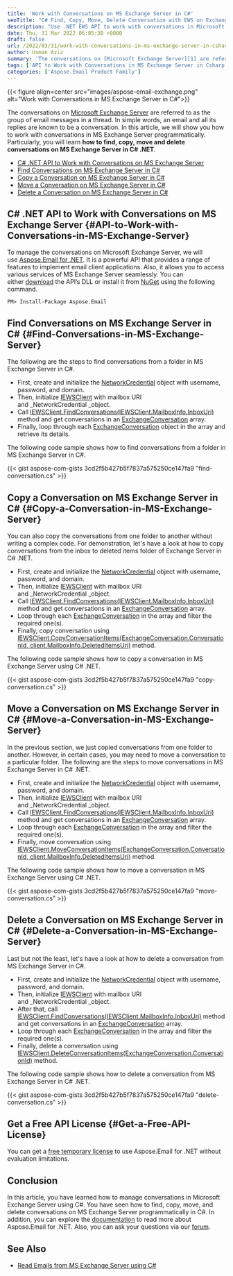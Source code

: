 ```yaml
---
title: 'Work with Conversations on MS Exchange Server in C#'
seoTitle: "C# Find, Copy, Move, Delete Conversation with EWS on Exchange Server"
description: "Use .NET EWS API to work with conversations in Microsoft Exchange Server using C# .NET. Find, copy, move, and delete conversations from Exchange Server."
date: Thu, 31 Mar 2022 06:05:38 +0000
draft: false
url: /2022/03/31/work-with-conversations-in-ms-exchange-server-in-csharp/
author: Usman Aziz
summary: 'The conversations on [Microsoft Exchange Server][1] are referred to as the group of email messages in a thread. In simple words, an email and all its replies are known to be a conversation. In this article, we will show you how to work with conversations in MS Exchange Server programmatically. Particularly, you will learn **how to find, copy, move and delete conversations on MS Exchange Server in C# .NET**.'
tags: ['API to Work with Conversations in MS Exchange Server in Csharp', 'Copy a Conversation in MS Exchange Server Csharp', 'Delete a Conversation in MS Exchange Server Csharp', 'Find Conversations in MS Exchange Server Csharp', 'Move a Conversation in MS Exchange Server Csharp']
categories: ['Aspose.Email Product Family']
---
```




{{< figure align=center src="images/aspose-email-exchange.png" alt="Work with Conversations in MS Exchange Server in C#">}}


The conversations on [Microsoft Exchange Server][2] are referred to as the group of email messages in a thread. In simple words, an email and all its replies are known to be a conversation. In this article, we will show you how to work with conversations in MS Exchange Server programmatically. Particularly, you will learn **how to find, copy, move and delete conversations on MS Exchange Server in C# .NET**.

*   [C# .NET API to Work with Conversations on MS Exchange Server][3]
*   [Find Conversations on MS Exchange Server in C#][4]
*   [Copy a Conversation on MS Exchange Server in C#][5]
*   [Move a Conversation on MS Exchange Server in C#][6]
*   [Delete a Conversation on MS Exchange Server in C#][7]

## C# .NET API to Work with Conversations on MS Exchange Server {#API-to-Work-with-Conversations-in-MS-Exchange-Server}

To manage the conversations on Microsoft Exchange Server, we will use [Aspose.Email for .NET][8]. It is a powerful API that provides a range of features to implement email client applications. Also, it allows you to access various services of MS Exchange Server seamlessly. You can either [download][9] the API’s DLL or install it from [NuGet][10] using the following command.

```
PM> Install-Package Aspose.Email
```

## Find Conversations on MS Exchange Server in C# {#Find-Conversations-in-MS-Exchange-Server}

The following are the steps to find conversations from a folder in MS Exchange Server in C#.

*   First, create and initialize the [NetworkCredential][11] object with username, password, and domain.
*   Then, initialize [IEWSClient][12] with mailbox URI and _NetworkCredential _object.
*   Call [IEWSClient.FindConversations(IEWSClient.MailboxInfo.InboxUri)][13] method and get conversations in an [ExchangeConversation][14] array.
*   Finally, loop through each [ExchangeConversation][15] object in the array and retrieve its details.

The following code sample shows how to find conversations from a folder in MS Exchange Server in C#.

{{< gist aspose-com-gists 3cd2f5b427b5f7837a575250ce147fa9 "find-conversation.cs" >}}

## Copy a Conversation on MS Exchange Server in C# {#Copy-a-Conversation-in-MS-Exchange-Server}

You can also copy the conversations from one folder to another without writing a complex code. For demonstration, let's have a look at how to copy conversations from the inbox to deleted items folder of Exchange Server in C# .NET.

*   First, create and initialize the [NetworkCredential][16] object with username, password, and domain.
*   Then, initialize [IEWSClient][17] with mailbox URI and _NetworkCredential _object.
*   Call [IEWSClient.FindConversations(IEWSClient.MailboxInfo.InboxUri)][18] method and get conversations in an [ExchangeConversation][19] array.
*   Loop through each [ExchangeConversation][20] in the array and filter the required one(s).
*   Finally, copy conversation using [IEWSClient.CopyConversationItems(ExchangeConversation.ConversationId, client.MailboxInfo.DeletedItemsUri)][21] method.

The following code sample shows how to copy a conversation in MS Exchange Server using C# .NET.

{{< gist aspose-com-gists 3cd2f5b427b5f7837a575250ce147fa9 "copy-conversation.cs" >}}

## Move a Conversation on MS Exchange Server in C# {#Move-a-Conversation-in-MS-Exchange-Server}

In the previous section, we just copied conversations from one folder to another. However, in certain cases, you may need to move a conversation to a particular folder. The following are the steps to move conversations in MS Exchange Server in C# .NET.

*   First, create and initialize the [NetworkCredential][22] object with username, password, and domain.
*   Then, initialize [IEWSClient][23] with mailbox URI and _NetworkCredential _object.
*   Call [IEWSClient.FindConversations(IEWSClient.MailboxInfo.InboxUri)][24] method and get conversations in an [ExchangeConversation][25] array.
*   Loop through each [ExchangeConversation][26] in the array and filter the required one(s).
*   Finally, move conversation using [IEWSClient.MoveConversationItems(ExchangeConversation.ConversationId, client.MailboxInfo.DeletedItemsUri)][27] method.

The following code sample shows how to move a conversation in MS Exchange Server using C# .NET.

{{< gist aspose-com-gists 3cd2f5b427b5f7837a575250ce147fa9 "move-conversation.cs" >}}

## Delete a Conversation on MS Exchange Server in C# {#Delete-a-Conversation-in-MS-Exchange-Server}

Last but not the least, let's have a look at how to delete a conversation from MS Exchange Server in C#.

*   First, create and initialize the [NetworkCredential][28] object with username, password, and domain.
*   Then, initialize [IEWSClient][29] with mailbox URI and _NetworkCredential _object.
*   After that, call [IEWSClient.FindConversations(IEWSClient.MailboxInfo.InboxUri)][30] method and get conversations in an [ExchangeConversation][31] array.
*   Loop through each [ExchangeConversation][32] in the array and filter the required one(s).
*   Finally, delete a conversation using [IEWSClient.DeleteConversationItems(ExchangeConversation.ConversationId)][33] method.

The following code sample shows how to delete a conversation from MS Exchange Server in C# .NET.

{{< gist aspose-com-gists 3cd2f5b427b5f7837a575250ce147fa9 "delete-conversation.cs" >}}

## Get a Free API License {#Get-a-Free-API-License}

You can get a [free temporary license][34] to use Aspose.Email for .NET without evaluation limitations.

## Conclusion

In this article, you have learned how to manage conversations in Microsoft Exchange Server using C#. You have seen how to find, copy, move, and delete conversations on MS Exchange Server programmatically in C#. In addition, you can explore the [documentation][35] to read more about Aspose.Email for .NET. Also, you can ask your questions via our [forum][36].

## See Also

*   [Read Emails from MS Exchange Server using C#][37]




[1]: https://en.wikipedia.org/wiki/Microsoft_Exchange_Server
[2]: https://en.wikipedia.org/wiki/Microsoft_Exchange_Server
[3]: #API-to-Work-with-Conversations-in-MS-Exchange-Server
[4]: #Find-Conversations-in-MS-Exchange-Server
[5]: #Copy-a-Conversation-in-MS-Exchange-Server
[6]: #Move-a-Conversation-in-MS-Exchange-Server
[7]: #Delete-a-Conversation-in-MS-Exchange-Server
[8]: https://products.aspose.com/email/net
[9]: https://downloads.aspose.com/email/net
[10]: https://www.nuget.org/packages/Aspose.Email/
[11]: https://docs.microsoft.com/en-us/dotnet/api/system.net.networkcredential
[12]: https://apireference.aspose.com/email/net/aspose.email.clients.exchange.webservice/iewsclient
[13]: https://apireference.aspose.com/email/net/aspose.email.clients.exchange.webservice/iewsclient/methods/findconversations
[14]: https://apireference.aspose.com/email/net/aspose.email.clients.exchange.webservice/exchangeconversation
[15]: https://apireference.aspose.com/email/net/aspose.email.clients.exchange.webservice/exchangeconversation
[16]: https://docs.microsoft.com/en-us/dotnet/api/system.net.networkcredential
[17]: https://apireference.aspose.com/email/net/aspose.email.clients.exchange.webservice/iewsclient
[18]: https://apireference.aspose.com/email/net/aspose.email.clients.exchange.webservice/iewsclient/methods/findconversations
[19]: https://apireference.aspose.com/email/net/aspose.email.clients.exchange.webservice/exchangeconversation
[20]: https://apireference.aspose.com/email/net/aspose.email.clients.exchange.webservice/exchangeconversation
[21]: https://apireference.aspose.com/email/net/aspose.email.clients.exchange.webservice/iewsclient/methods/copyconversationitems
[22]: https://docs.microsoft.com/en-us/dotnet/api/system.net.networkcredential
[23]: https://apireference.aspose.com/email/net/aspose.email.clients.exchange.webservice/iewsclient
[24]: https://apireference.aspose.com/email/net/aspose.email.clients.exchange.webservice/iewsclient/methods/findconversations
[25]: https://apireference.aspose.com/email/net/aspose.email.clients.exchange.webservice/exchangeconversation
[26]: https://apireference.aspose.com/email/net/aspose.email.clients.exchange.webservice/exchangeconversation
[27]: https://apireference.aspose.com/email/net/aspose.email.clients.exchange.webservice/iewsclient/methods/moveconversationitems
[28]: https://docs.microsoft.com/en-us/dotnet/api/system.net.networkcredential
[29]: https://apireference.aspose.com/email/net/aspose.email.clients.exchange.webservice/iewsclient
[30]: https://apireference.aspose.com/email/net/aspose.email.clients.exchange.webservice/iewsclient/methods/findconversations
[31]: https://apireference.aspose.com/email/net/aspose.email.clients.exchange.webservice/exchangeconversation
[32]: https://apireference.aspose.com/email/net/aspose.email.clients.exchange.webservice/exchangeconversation
[33]: https://apireference.aspose.com/email/net/aspose.email.clients.exchange.webservice/iewsclient/methods/deleteconversationitems
[34]: https://purchase.aspose.com/temporary-license
[35]: https://docs.aspose.com/email/net/
[36]: https://forum.aspose.com/
[37]: https://blog.aspose.com/2020/11/20/read-emails-from-exchange-server-using-csharp/




